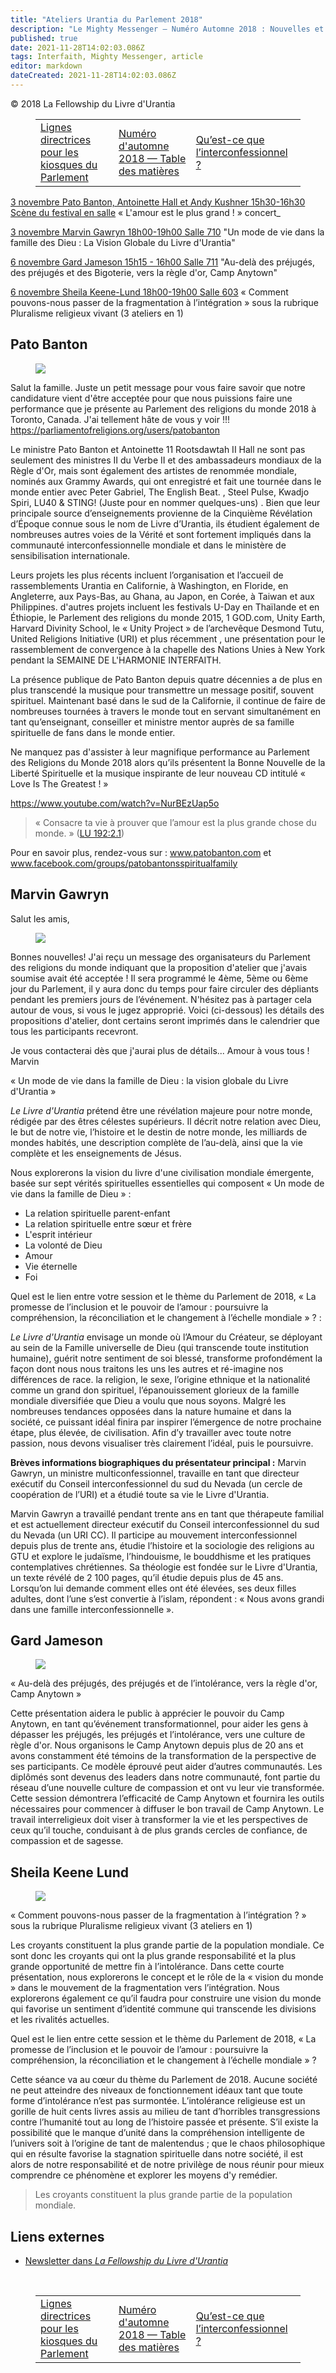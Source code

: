 ```yaml
---
title: "Ateliers Urantia du Parlement 2018"
description: "Le Mighty Messenger — Numéro Automne 2018 : Nouvelles et opinions pour les lecteurs du Livre d'Urantia"
published: true
date: 2021-11-28T14:02:03.086Z
tags: Interfaith, Mighty Messenger, article
editor: markdown
dateCreated: 2021-11-28T14:02:03.086Z
---
```


<p class="v-card v-sheet theme--light grey lighten-3 px-2">© 2018 La Fellowship du Livre d'Urantia</p>
<figure class="table chapter-navigator">
  <table>
    <tbody>
      <tr>
        <td>
        <a href="/fr/article/David_Linthicum/Parliament_Booth_Guidelines">
          <span class="mdi mdi-arrow-left-drop-circle"></span><span class="pl-2">Lignes directrices pour les kiosques du Parlement</span>
        </a>
        </td>
        <td>
        <a href="/fr/index/articles_mighty_messenger#numéro-d'automne-2018">
          <span class="mdi mdi-book-open-variant"></span><span class="pl-2">Numéro d'automne 2018 — Table des matières</span>
        </a>
        </td>
        <td>
        <a href="/fr/article/Geoff_Taylor/What_is_Interfaith">
          <span class="pr-2">Qu’est-ce que l’interconfessionnel ?</span><span class="mdi mdi-arrow-right-drop-circle"></span>
        </a>
        </td>
      </tr>
    </tbody>
  </table>
</figure>


<ins>3 novembre Pato Banton, Antoinette Hall et Andy Kushner 15h30-16h30 Scène du festival en salle</ins> « L'amour est le plus grand ! » concert_

<ins>3 novembre Marvin Gawryn 18h00-19h00 Salle 710</ins> "Un mode de vie dans la famille des
Dieu : La Vision Globale du Livre d'Urantia"

<ins>6 novembre Gard Jameson 15h15 - 16h00 Salle 711</ins> "Au-delà des préjugés, des préjugés et des
Bigoterie, vers la règle d'or, Camp Anytown"

<ins>6 novembre Sheila Keene-Lund 18h00-19h00 Salle 603</ins> « Comment pouvons-nous passer de la fragmentation à l’intégration » sous la rubrique Pluralisme religieux vivant (3 ateliers en 1)

## Pato Banton

<figure id="Figure_1" class="image urantiapedia image-style-align-right">
<img src="/image/article/The_Mighty_Messenger/2018_Fall/Pato_Banton.jpg">
</figure>

Salut la famille. Juste un petit message pour vous faire savoir que notre candidature vient d'être acceptée pour que nous puissions faire une performance que je présente au Parlement des religions du monde 2018 à Toronto, Canada. J'ai tellement hâte de vous y voir !!!
https://parliamentofreligions.org/users/patobanton 

Le ministre Pato Banton et Antoinette 11 Rootsdawtah II Hall ne sont pas seulement des ministres II du Verbe II et des ambassadeurs mondiaux de la Règle d'Or, mais sont également des artistes de renommée mondiale, nominés aux Grammy Awards, qui ont enregistré et fait une tournée dans le monde entier avec Peter Gabriel, The English Beat. , Steel Pulse, Kwadjo Spiri, LU40 & STING! (Juste pour en nommer quelques-uns) . Bien que leur principale source d’enseignements provienne de la Cinquième Révélation d’Époque connue sous le nom de Livre d’Urantia, ils étudient également de nombreuses autres voies de la Vérité et sont fortement impliqués dans la communauté interconfessionnelle mondiale et dans le ministère de sensibilisation internationale.

Leurs projets les plus récents incluent l’organisation et l’accueil de rassemblements Urantia en Californie, à Washington, en Floride, en Angleterre, aux Pays-Bas, au Ghana, au Japon, en Corée, à Taiwan et aux Philippines. d'autres projets incluent les festivals U-Day en Thaïlande et en Éthiopie, le Parlement des religions du monde 2015, 1 GOD.com, Unity Earth, Harvard Divinity School, le « Unity Project » de l’archevêque Desmond Tutu, United Religions Initiative (URI) et plus récemment , une présentation pour le rassemblement de convergence à la chapelle des Nations Unies à New York pendant la SEMAINE DE L'HARMONIE INTERFAITH.

La présence publique de Pato Banton depuis quatre décennies a de plus en plus transcendé la musique pour transmettre un message positif, souvent spirituel. Maintenant basé dans le sud de la Californie, il continue de faire de nombreuses tournées à travers le monde tout en servant simultanément en tant qu’enseignant, conseiller et ministre mentor auprès de sa famille spirituelle de fans dans le monde entier.

Ne manquez pas d'assister à leur magnifique performance au Parlement des Religions du Monde 2018 alors qu’ils présentent la Bonne Nouvelle de la Liberté Spirituelle et la musique inspirante de leur nouveau CD intitulé « Love Is The Greatest ! » 

https://www.youtube.com/watch?v=NurBEzUap5o

> « Consacre ta vie à prouver que l’amour est la plus grande chose du monde. » ([LU 192:2.1](/fr/The_Urantia_Book/192#p2_1))

Pour en savoir plus, rendez-vous sur : www.patobanton.com et www.facebook.com/groups/patobantonsspiritualfamily

## Marvin Gawryn

Salut les amis,

<figure id="Figure_2" class="image urantiapedia image-style-align-right">
<img src="/image/article/The_Mighty_Messenger/2018_Fall/Marvin_Gawryn.jpg">
</figure>

Bonnes nouvelles! J'ai reçu un message des organisateurs du Parlement des religions du monde indiquant que la proposition d'atelier que j'avais soumise avait été acceptée ! Il sera programmé le 4ème, 5ème ou 6ème jour du Parlement, il y aura donc du temps pour faire circuler des dépliants pendant les premiers jours de l’événement. N'hésitez pas à partager cela autour de vous, si vous le jugez approprié. Voici (ci-dessous) les détails des propositions d'atelier, dont certains seront imprimés dans le calendrier que tous les participants recevront.

Je vous contacterai dès que j'aurai plus de détails... Amour à vous tous ! Marvin

« Un mode de vie dans la famille de Dieu : la vision globale du Livre d'Urantia » 

_Le Livre d'Urantia_ prétend être une révélation majeure pour notre monde, rédigée par des êtres célestes supérieurs. Il décrit notre relation avec Dieu, le but de notre vie, l’histoire et le destin de notre monde, les milliards de mondes habités, une description complète de l’au-delà, ainsi que la vie complète et les enseignements de Jésus.

Nous explorerons la vision du livre d'une civilisation mondiale émergente, basée sur sept vérités spirituelles essentielles qui composent « Un mode de vie dans la famille de Dieu » :
- La relation spirituelle parent-enfant
- La relation spirituelle entre sœur et frère
- L'esprit intérieur 
- La volonté de Dieu
- Amour 
- Vie éternelle 
- Foi

Quel est le lien entre votre session et le thème du Parlement de 2018, « La promesse de l’inclusion et le pouvoir de l’amour : poursuivre la compréhension, la réconciliation et le changement à l’échelle mondiale » ? :

_Le Livre d'Urantia_ envisage un monde où l’Amour du Créateur, se déployant au sein de la Famille universelle de Dieu (qui transcende toute institution humaine), guérit notre sentiment de soi blessé, transforme profondément la façon dont nous nous traitons les uns les autres et ré-imagine nos différences de race. la religion, le sexe, l’origine ethnique et la nationalité comme un grand don spirituel, l’épanouissement glorieux de la famille mondiale diversifiée que Dieu a voulu que nous soyons. Malgré les nombreuses tendances opposées dans la nature humaine et dans la société, ce puissant idéal finira par inspirer l’émergence de notre prochaine étape, plus élevée, de civilisation. Afin d’y travailler avec toute notre passion, nous devons visualiser très clairement l’idéal, puis le poursuivre. 

**Brèves informations biographiques du présentateur principal :** Marvin Gawryn, un ministre multiconfessionnel, travaille en tant que directeur exécutif du Conseil interconfessionnel du sud du Nevada (un cercle de coopération de l’URI) et a étudié toute sa vie le Livre d'Urantia. 

Marvin Gawryn a travaillé pendant trente ans en tant que thérapeute familial et est actuellement directeur exécutif du Conseil interconfessionnel du sud du Nevada (un URI CC). Il participe au mouvement interconfessionnel depuis plus de trente ans, étudie l’histoire et la sociologie des religions au GTU et explore le judaïsme, l’hindouisme, le bouddhisme et les pratiques contemplatives chrétiennes. Sa théologie est fondée sur le Livre d'Urantia, un texte révélé de 2 100 pages, qu’il étudie depuis plus de 45 ans. Lorsqu’on lui demande comment elles ont été élevées, ses deux filles adultes, dont l’une s’est convertie à l’islam, répondent : « Nous avons grandi dans une famille interconfessionnelle ».

## Gard Jameson

<figure id="Figure_3" class="image urantiapedia image-style-align-right">
<img src="/image/article/The_Mighty_Messenger/2018_Fall/Gard_Jameson.jpg">
</figure>

« Au-delà des préjugés, des préjugés et de l’intolérance, vers la règle d'or, Camp Anytown »

Cette présentation aidera le public à apprécier le pouvoir du Camp Anytown, en tant qu’événement transformationnel, pour aider les gens à dépasser les préjugés, les préjugés et l’intolérance, vers une culture de règle d'or. Nous organisons le Camp Anytown depuis plus de 20 ans et avons constamment été témoins de la transformation de la perspective de ses participants. Ce modèle éprouvé peut aider d’autres communautés. Les diplômés sont devenus des leaders dans notre communauté, font partie du réseau d’une nouvelle culture de compassion et ont vu leur vie transformée. Cette session démontrera l’efficacité de Camp Anytown et fournira les outils nécessaires pour commencer à diffuser le bon travail de Camp Anytown. Le travail interreligieux doit viser à transformer la vie et les perspectives de ceux qu’il touche, conduisant à de plus grands cercles de confiance, de compassion et de sagesse. 

## Sheila Keene Lund

<figure id="Figure_4" class="image urantiapedia image-style-align-right">
<img src="/image/article/The_Mighty_Messenger/2018_Fall/Sheila_Keene_Lund.jpg">
</figure>

« Comment pouvons-nous passer de la fragmentation à l’intégration ? » sous la rubrique Pluralisme religieux vivant (3 ateliers en 1) 

Les croyants constituent la plus grande partie de la population mondiale. Ce sont donc les croyants qui ont la plus grande responsabilité et la plus grande opportunité de mettre fin à l’intolérance. Dans cette courte présentation, nous explorerons le concept et le rôle de la « vision du monde » dans le mouvement de la fragmentation vers l’intégration. Nous explorerons également ce qu’il faudra pour construire une vision du monde qui favorise un sentiment d’identité commune qui transcende les divisions et les rivalités actuelles. 

Quel est le lien entre cette session et le thème du Parlement de 2018, « La promesse de l’inclusion et le pouvoir de l’amour : poursuivre la compréhension, la réconciliation et le changement à l’échelle mondiale » ?

Cette séance va au cœur du thème du Parlement de 2018. Aucune société ne peut atteindre des niveaux de fonctionnement idéaux tant que toute forme d’intolérance n’est pas surmontée. L’intolérance religieuse est un gorille de huit cents livres assis au milieu de tant d’horribles transgressions contre l’humanité tout au long de l’histoire passée et présente. S’il existe la possibilité que le manque d’unité dans la compréhension intelligente de l’univers soit à l’origine de tant de malentendus ; que le chaos philosophique qui en résulte favorise la stagnation spirituelle dans notre société, il est alors de notre responsabilité et de notre privilège de nous réunir pour mieux comprendre ce phénomène et explorer les moyens d'y remédier. 

> Les croyants constituent la plus grande partie de la population mondiale. 

## Liens externes

* [Newsletter dans _La Fellowship du Livre d'Urantia_](https://assetrepository.urantiabook.org/AssetRepository/Communications/Mighty-Messenger/MM-2018-Fall.pdf)

<br>



<figure class="table chapter-navigator">
  <table>
    <tbody>
      <tr>
        <td>
        <a href="/fr/article/David_Linthicum/Parliament_Booth_Guidelines">
          <span class="mdi mdi-arrow-left-drop-circle"></span><span class="pl-2">Lignes directrices pour les kiosques du Parlement</span>
        </a>
        </td>
        <td>
        <a href="/fr/index/articles_mighty_messenger#numéro-d'automne-2018">
          <span class="mdi mdi-book-open-variant"></span><span class="pl-2">Numéro d'automne 2018 — Table des matières</span>
        </a>
        </td>
        <td>
        <a href="/fr/article/Geoff_Taylor/What_is_Interfaith">
          <span class="pr-2">Qu’est-ce que l’interconfessionnel ?</span><span class="mdi mdi-arrow-right-drop-circle"></span>
        </a>
        </td>
      </tr>
    </tbody>
  </table>
</figure>

